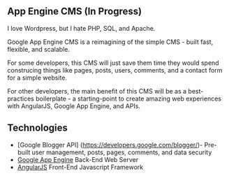 ## App Engine CMS (In Progress)

I love Wordpress, but I hate PHP, SQL, and Apache.

Google App Engine CMS is a reimagining of the simple CMS - built fast, flexible, and scalable.

For some developers, this CMS will just save them time they would spend construcing things like pages, posts, users, comments, and a contact form for a simple website.

For other developers, the main benefit of this CMS will be as a best-practices boilerplate - a starting-point to create amazing web experiences with AngularJS, Google App Engine, and APIs.

## Technologies
+ [Google Blogger API] (https://developers.google.com/blogger/)- Pre-built user management, posts, pages, comments, and data security
+ [Google App Engine](https://developers.google.com/appengine/docs/python/) Back-End Web Server
+ [AngularJS](http://angularjs.org/) Front-End Javascript Framework